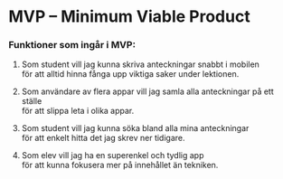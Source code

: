# MVP – Minimum Viable Product

### Funktioner som ingår i MVP:
1) Som student vill jag kunna skriva anteckningar snabbt i mobilen  
   för att alltid hinna fånga upp viktiga saker under lektionen.  

2) Som användare av flera appar vill jag samla alla anteckningar på ett ställe  
   för att slippa leta i olika appar.  

3) Som student vill jag kunna söka bland alla mina anteckningar  
   för att enkelt hitta det jag skrev ner tidigare.  

4) Som elev vill jag ha en superenkel och tydlig app  
   för att kunna fokusera mer på innehållet än tekniken.  
